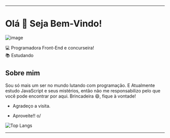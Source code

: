 

<!--
**JhussyaraReis/JhussyaraReis** is a ✨ _special_ ✨ repository because its `README.md` (this file) appears on your GitHub profile.

Here are some ideas to get you started:

- 🔭 I’m currently working on ...
- 🌱 I’m currently learning ...
- 👯 I’m looking to collaborate on ...
- 🤔 I’m looking for help with ...
- 💬 Ask me about ...
- 📫 How to reach me: ...
- 😄 Pronouns: ...
- ⚡ Fun fact: ...
-->

----------------------------------------------------------------------------

# Olá 👋 Seja Bem-Vindo!

![image](https://github.com/JhussyaraReis/JhussyaraReis/assets/147738753/d88a7355-e4d3-44ba-b746-f082430bfd9e)                           

  
 :computer: Programadora Front-End e concurseira!  
 :books: Estudando

 

## Sobre mim

Sou só mais um ser no mundo lutando com programação. E Atualmente estudo JavaScript e seus mistérios, então não me responsabilizo pelo que você pode encontrar por aqui. Brincadeira 😄, fique à vontade!

- Agradeço a visita.

- Aproveite!! o/


  
![Top Langs](https://github-readme-stats.vercel.app/api/top-langs/?username=JhussyaraReis&hide_progress=true)






----------------------------------------------------------------------------------
